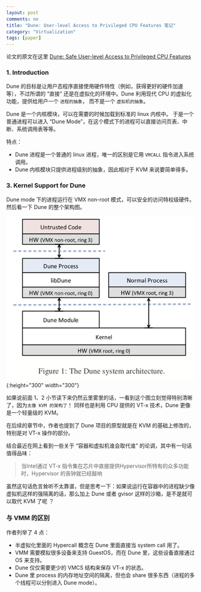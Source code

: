 ```yaml
---
layout: post
comments: no
title: "Dune: User-level Access to Privileged CPU Features 笔记"
category: "Virtualization"
tags: [paper]
---
```


论文的原文在这里 [Dune: Safe User-level Access to Privileged CPU Features](/papers/osdi12-final-117.pdf)


### 1. Introduction

Dune 的目标是让用户态程序直接使用硬件特性（例如，获得更好的硬件加速等），不过所谓的 “直接” 还是在虚拟化的环境中。Dune 利用现代 CPU 的虚拟化功能，提供给用户一个 `进程的抽象`， 而不是一个 `虚拟机的抽象`。


Dune 是一个内核模块，可以在需要的时候加载到标准的 linux 内核中。 于是一个普通进程可以进入 “Dune Mode”，在这个模式下的进程可以直接访问页表、中断、系统调用表等等。

特点：

- Dune 进程是一个普通的 linux 进程，唯一的区别是它用 `VMCALL` 指令进入系统调用。
- Dune 内核模块只提供进程级别的抽象，因此相对于 KVM 来说要简单得多。


### 3. Kernel Support for Dune

Dune mode 下的进程运行在 VMX non-root 模式，可以安全的访问特权级硬件。然后看一下 Dune 的整个架构图。

![Dune Architecture](/image/2018/dune.png){:height="300" width="300"}


如果说前面 1、2 小节读下来仍然云里雾里的话，一看到这个图立刻觉得特别清晰了，因为`太像 KVM 的架构了`！ 同样也是利用 CPU 提供的 VT-x 技术，Dune 更像是一个轻量级的 KVM。

在后续的章节中，作者也提到了 Dune 项目的原型就是在 KVM 的基础上修改的，特别是对 VT-x 操作的部分。


结合最近在网上看到一些关于 “容器和虚拟机谁会取代谁” 的论调，其中有一句话值得品味：

> 当Intel通过 VT-x 指令集在芯片中直接提供Hypervisor所特有的众多功能时，Hypervisor 的丧钟就已经敲响

虽然这句话危言耸听不太靠谱，但是思考一下：如果说运行在容器中的进程缺少像虚拟机这样的强隔离的话，那么加上 Dune 或者 gvisor 这样的沙箱，是不是就可以取代 KVM 了呢 ？


### 与 VMM 的区别

作者列举了 4 点：

- 半虚拟化里面的 Hypercall 概念在 Dune 里面直接当 system call 用了。
- VMM 需要模拟很多设备来支持 GuestOS，而在 Dune 里，这些设备直接通过 OS 来支持。
- Dune 仅仅需要更少的 VMCS 结构来保存 VT-x 的状态。
- Dune 里 process 的内存地址空间的隔离，但也会 share 很多东西（进程的多个线程可以分别进入 Dune mode）。



